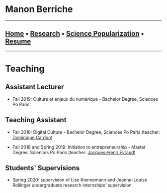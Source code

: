 
# **Manon Berriche**

-----------------
## [Home](https://manonberriche.github.io/) • [Research](Research/research.md) • [Science Popularization](General-Audience.md) • [Resume](https://drive.google.com/file/d/1I0KV-W6e-GILbYcOQhKHVhXaMMB64iSr/view?usp=sharing)
-----------------

# Teaching

## Assistant Lecturer

* Fall 2019: Culture et enjeux du numérique - Bachelor Degree, Sciences Po Paris


## Teaching Assistant

* Fall 2018: Digital Culture - Bachelor Degree, Sciences Po Paris (teacher: [Dominique Cardon](https://medialab.sciencespo.fr/equipe/dominique-cardon/))

* Fall 2018 and Spring 2019:  Initiation to entrepreneurship - Master Degree, Sciences Po Paris (teacher: [Jacques-Henri Eyraud](https://fr.wikipedia.org/wiki/Jacques-Henri_Eyraud))


## Students' Supervisions

* Spring 2020: supervision of Lise Kiennemann and Jeanne-Louise Rollinger undergraduate research internships' supervision 
 
